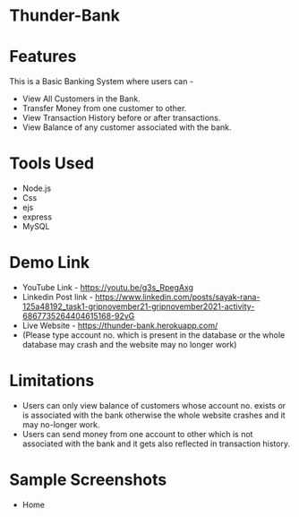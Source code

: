 # Thunder-Bank

# Features

This is a Basic Banking System where users can -
* View All Customers in the Bank.
* Transfer Money from one customer to other.
* View Transaction History before or after transactions.
* View Balance of any customer associated with the bank.

# Tools Used
* Node.js
* Css
* ejs
* express
* MySQL

# Demo Link
* YouTube Link - https://youtu.be/g3s_RpegAxg
* Linkedin Post link - https://www.linkedin.com/posts/sayak-rana-125a48192_task1-gripnovember21-gripnovember2021-activity-6867735264404615168-92vG
* Live Website - https://thunder-bank.herokuapp.com/ 
* (Please type account no. which is present in the database or the whole database may crash and the website may no longer work)

# Limitations
* Users can only view balance of customers whose account no. exists or is associated with the bank otherwise the whole website crashes and it may no-longer work.
* Users can send money from one account to other which is not associated with the bank and it gets also reflected in transaction history.

# Sample Screenshots

* Home




